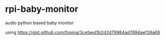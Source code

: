 # rpi-baby-monitor
audio python based baby monitor

using https://gist.github.com/fopina/3cefaed1b2d2d79984ad7894aef39a68
